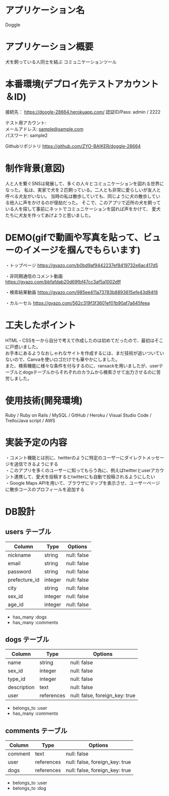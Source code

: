 # アプリケーション名
Doggle

# アプリケーション概要
犬を飼っている人同士を結ぶ
コミュニケーションツール

# 本番環境(デプロイ先テストアカウント＆ID)
  接続先： https://doogle-28664.herokuapp.com/
  認証ID/Pass:  admin / 2222<br>
  
  テスト用アカウント:<br>
        メールアドレス: sample@sample.com<br>
        パスワード: sample2<br>

  Githubリポジトリ
    https://github.com/ZYO-BAIKER/doggle-28664

# 制作背景(意図)
  人と人を繋ぐSNSは発展して、多くの人々とコミュニケーションを図れる世界になった。
  私は、実家で犬を２匹飼っている。二人とも非常に愛らしいが友人と呼べる犬友がいない。
  当時の私は散歩していても、同じように犬の散歩している他人に声をかけるのが億劫だった。
  そこで、このアプリで近所の犬を飼っている人を探して事前にネットでコミュニケーションを図れば声をかけて、
  愛犬たちに犬友を作ってあげようと思いました。

# DEMO(gifで動画や写真を貼って、ビューのイメージを掴んでもらいます)
・トップページ
https://gyazo.com/b0bd9af9442237ef8419732e6ac417d5

・非同期通信のコメント動画
https://gyazo.com/bbfafdab20d69fbf47cc3af5a1002dff

・検索結果動画
https://gyazo.com/985ee411a73783b8893615efe43d94f8

・カルーセル
https://gyazo.com/562c319f3f3601ef01b90af7a645feea

# 工夫したポイント
  HTML・CSSを一から自分で考えて作成したのは初めてだったので、最初はそこに戸惑いました。<br>
  お手本にあるようなおしゃれなサイトを作成するには、まだ技術が追いついていないので、Canvaを使いロゴだけでも華やかにしました。<br>
  また、検索機能に様々な条件を付与するのに、ransackを用いましたが、userテーブルとdogsテーブルからそれぞれのカラムから検索させて出力させるのに苦労しました。<br>
  
# 使用技術(開発環境)
  Ruby / Ruby on Rails / MySQL / GitHub / Heroku / Visual Studio Code / Trello/Java script / AWS

# 実装予定の内容
  ・コメント機能とは別に、twitterのように特定のユーザーにダイレクトメッセージを送信できるようにする<br>
  ・このアプリを多くのユーザーに知ってもらう為に、例えばtwitterとuserアカウント連携して、愛犬を投稿するとtwitterにも自動で投稿されるようにしたい<br>
  ・Google Maps APIを用いて、ブラウザにマップを表示させ、ユーザーページに散歩コースのプロフィールを追加する<br>

# DB設計
## users テーブル

| Column        | Type    | Options     |
| --------------| ------- | ----------- |
| nickname      | string  | null: false |
| email         | string  | null: false |
| password      | string  | null: false |
| prefecture_id | integer | null: false |
| city          | string  | null: false |
| sex_id        | integer | null: false |
| age_id        | integer | null: false | 

- has_many :dogs
- has_many :comments

## dogs テーブル

| Column       |    Type    | Options     |
| -------------| ---------- | ----------- |
| name         | string     | null: false |
| sex_id       | integer    | null: false |
| type_id      | integer    | null: false |
| description  | text       | null: false |
| user         | references | null: false, foreign_key: true |

- belongs_to :user
- has_many :comments

## comments テーブル

| Column  | Type       | Options                        |
| ------- | ---------- | ------------------------------ |
| comment | text       | null: false                    |
| user    | references | null: false, foreign_key: true |
| dogs    | references | null: false, foreign_key: true |

- belongs_to :user
- belongs_to :dog
